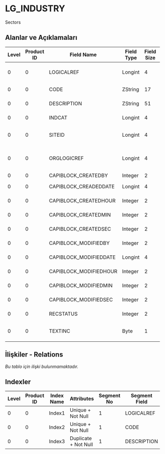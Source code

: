 # LG_INDUSTRY

Sectors

## Alanlar ve Açıklamaları

| Level | Product ID | Field Name | Field Type | Field Size | Field Offset | Türkçe Açıklama | Expression |
| ----- | ---------- | ---------- | ---------- | ---------- | ------------ | --------------- | ---------- |
| 0 | 0 | LOGICALREF | Longint | 4 | 0 | Ayrıntılı Açıklama İçerir | Contains Detail Description |
| 0 | 0 | CODE | ZString | 17 | 4 | Sektör kodu | Sector Code |
| 0 | 0 | DESCRIPTION | ZString | 51 | 21 | Sektör açıklaması | Sector Description |
| 0 | 0 | INDCAT | Longint | 4 | 72 | Sektör kategorisi | Sector Category |
| 0 | 0 | SITEID | Longint | 4 | 76 | Veri Merkezi | Data Processing Site |
| 0 | 0 | ORGLOGICREF | Longint | 4 | 80 | Orijinal Kayıt Log. Ref. | Original Record Logical Reference |
| 0 | 0 | CAPIBLOCK_CREATEDBY | Integer | 2 | 84 | Oluşturan | Created By |
| 0 | 0 | CAPIBLOCK_CREADEDDATE | Longint | 4 | 86 | Oluşturulma Tarihi | Created Date |
| 0 | 0 | CAPIBLOCK_CREATEDHOUR | Integer | 2 | 90 | Oluşturulma Saati | Created Hour |
| 0 | 0 | CAPIBLOCK_CREATEDMIN | Integer | 2 | 92 | Oluşturulma Dakikası | Created Minute |
| 0 | 0 | CAPIBLOCK_CREATEDSEC | Integer | 2 | 94 | Oluşturulma Saniyesi | Created Second |
| 0 | 0 | CAPIBLOCK_MODIFIEDBY | Integer | 2 | 96 | Değiştiren | Modified By |
| 0 | 0 | CAPIBLOCK_MODIFIEDDATE | Longint | 4 | 98 | Değiştirilme Tarihi | Modified Date |
| 0 | 0 | CAPIBLOCK_MODIFIEDHOUR | Integer | 2 | 102 | Değiştirilme Saati | Modified Hour |
| 0 | 0 | CAPIBLOCK_MODIFIEDMIN | Integer | 2 | 104 | Değiştirilme Dakikası | Modified Minute |
| 0 | 0 | CAPIBLOCK_MODIFIEDSEC | Integer | 2 | 106 | Değiştirilme Saniyesi | Modified Second |
| 0 | 0 | RECSTATUS | Integer | 2 | 108 | Kayıt Durumu | Record Status |
| 0 | 0 | TEXTINC | Byte | 1 | 110 | Ayrıntılı Açıklama İçerir | Contains Detail Description |

## İlişkiler - Relations

*Bu tablo için ilişki bulunmamaktadır.*

## Indexler

| Level | Product ID | Index Name | Attributes | Segment No | Segment Field | Sense |
| ----- | ---------- | ---------- | ---------- | ---------- | ------------- | ----- |
| 0 | 0 | Index1 | Unique + Not Null | 1 | LOGICALREF | Ascending |
| 0 | 0 | Index2 | Unique + Not Null | 1 | CODE | Ascending |
| 0 | 0 | Index3 | Duplicate + Not Null | 1 | DESCRIPTION | Ascending |
